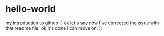 # hello-world
my introduction to github :)
ok let's say now I've corrected the issue with that readme file. 
ok it's done I can move on. :)
